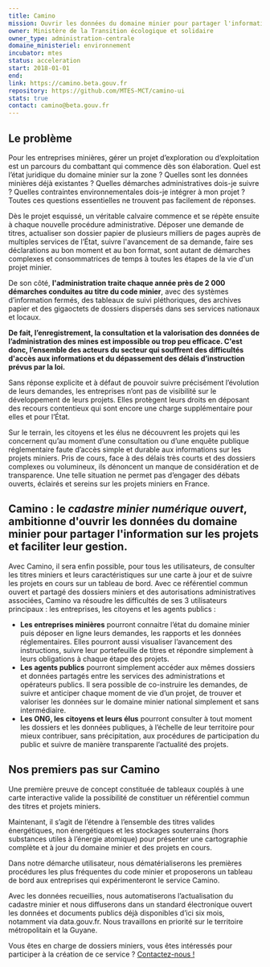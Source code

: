 ```yaml
---
title: Camino
mission: Ouvrir les données du domaine minier pour partager l'information sur les projets et faciliter leur gestion.
owner: Ministère de la Transition écologique et solidaire
owner_type: administration-centrale
domaine_ministeriel: environnement
incubator: mtes
status: acceleration
start: 2018-01-01
end:
link: https://camino.beta.gouv.fr
repository: https://github.com/MTES-MCT/camino-ui
stats: true
contact: camino@beta.gouv.fr
---
```


## Le problème

Pour les entreprises minières, gérer un projet d’exploration ou d’exploitation est un parcours du combattant qui commence dès son élaboration. Quel est l’état juridique du domaine minier sur la zone ? Quelles sont les données minières déjà existantes ? Quelles démarches administratives dois-je suivre ? Quelles contraintes environnementales dois-je intégrer à mon projet ?
Toutes ces questions essentielles ne trouvent pas facilement de réponses.

Dès le projet esquissé, un véritable calvaire commence et se répète ensuite à chaque nouvelle procédure administrative. Déposer une demande de titres, actualiser son dossier papier de plusieurs milliers de pages auprès de multiples services de l’État, suivre l'avancement de sa demande, faire ses déclarations au bon moment et au bon format, sont autant de démarches complexes et consommatrices de temps à toutes les étapes de la vie d'un projet minier.

De son côté, **l'administration traite chaque année près de 2 000 démarches conduites au titre du code minier**, avec des systèmes d’information fermés, des tableaux de suivi pléthoriques, des archives papier et des gigaoctets de dossiers dispersés dans ses services nationaux et locaux.

**De fait, l’enregistrement, la consultation et la valorisation des données de l’administration des mines est impossible ou trop peu efficace. C'est donc, l’ensemble des acteurs du secteur qui souffrent des difficultés d'accès aux informations et du dépassement des délais d’instruction prévus par la loi.**

Sans réponse explicite et à défaut de pouvoir suivre précisément l’évolution de leurs demandes, les entreprises n’ont pas de visibilité sur le développement de leurs projets. Elles protègent leurs droits en déposant des recours contentieux qui sont encore une charge supplémentaire pour elles et pour l’État.

Sur le terrain, les citoyens et les élus ne découvrent les projets qui les concernent qu’au moment d’une consultation ou d’une enquête publique réglementaire faute d’accès simple et durable aux informations sur les projets miniers. Pris de cours, face à des délais très courts et des dossiers complexes ou volumineux, ils dénoncent un manque de considération et de transparence.
Une telle situation ne permet pas d’engager des débats ouverts, éclairés et sereins sur les projets miniers en France.

## Camino : le *cadastre minier numérique ouvert*, ambitionne d'ouvrir les données du domaine minier pour partager l'information sur les projets et faciliter leur gestion.

Avec Camino, il sera enfin possible, pour tous les utilisateurs, de consulter les titres miniers et leurs caractéristiques sur une carte à jour et de suivre les projets en cours sur un tableau de bord.
Avec ce référentiel commun ouvert et partagé des dossiers miniers et des autorisations administratives associées, Camino va résoudre les difficultés de ses 3 utilisateurs principaux : les entreprises, les citoyens et les agents publics :

 - **Les entreprises minières** pourront connaitre l’état du domaine minier puis déposer en ligne leurs demandes, les rapports et les données réglementaires. Elles pourront aussi visualiser l’avancement des instructions, suivre leur portefeuille de titres et répondre simplement à leurs obligations à chaque étape des projets.
 - **Les agents publics** pourront simplement accéder aux mêmes dossiers et données partagés entre les services des administrations et opérateurs publics. Il sera possible de co-instruire les demandes, de suivre et anticiper chaque moment de vie d’un projet, de trouver et valoriser les données sur le domaine minier national simplement et sans intermédiaire.
 - **Les ONG, les citoyens et leurs élus** pourront consulter à tout moment les dossiers et les données publiques, à l’échelle de leur territoire pour mieux contribuer, sans précipitation, aux procédures de participation du public et suivre de manière transparente l’actualité des projets.

## Nos premiers pas sur Camino

Une première preuve de concept constituée de tableaux couplés à une carte interactive valide la possibilité de constituer un référentiel commun des titres et projets miniers.

Maintenant, il s’agit de l’étendre à l’ensemble des titres valides énergétiques, non énergétiques et les stockages souterrains (hors substances utiles à l’énergie atomique) pour présenter une cartographie complète et à jour du domaine minier et des projets en cours.

Dans notre démarche utilisateur, nous dématérialiserons les premières procédures les plus fréquentes du code minier et proposerons un tableau de bord aux entreprises qui expérimenteront le service Camino.

Avec les données recueillies, nous automatiserons l’actualisation du cadastre minier et nous diffuserons dans un standard électronique ouvert les données et documents publics déjà disponibles d’ici six mois, notamment via data.gouv.fr.
Nous travaillons en priorité sur le territoire métropolitain et la Guyane.

Vous êtes en charge de dossiers miniers, vous êtes intéressés pour participer à la création de ce service ? <a href="mailto:contact@camino.beta.gouv.fr?Subject=Camino%20m'intéresse%20!" target="_top">Contactez-nous !</a>

